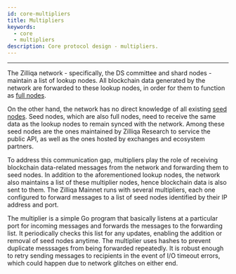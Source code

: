 ```yaml
---
id: core-multipliers
title: Multipliers
keywords:
  - core
  - multipliers
description: Core protocol design - multipliers.
---
```


---

The Zilliqa network - specifically, the DS committee and shard nodes - maintain
a list of lookup nodes. All blockchain data generated by the network are
forwarded to these lookup nodes, in order for them to function as
[full nodes](basics/zilliqa-architecture/basics-zil-nodes).

On the other hand, the network has no direct knowledge of all existing
[seed nodes](basics/zilliqa-architecture/basics-zil-nodes). Seed nodes, which are
also full nodes, need to receive the same data as the lookup nodes to remain
synced with the network. Among these seed nodes are the ones maintained by
Zilliqa Research to service the public API, as well as the ones hosted by
exchanges and ecosystem partners.

To address this communication gap, multipliers play the role of receiving
blockchain data-related messages from the network and forwarding them to seed
nodes. In addition to the aforementioned lookup nodes, the network also
maintains a list of these multiplier nodes, hence blockchain data is also sent
to them. The Zilliqa Mainnet runs with several multipliers, each one configured
to forward messages to a list of seed nodes identified by their IP address and
port.

The multiplier is a simple Go program that basically listens at a particular
port for incoming messages and forwards the messages to the forwarding list. It
periodically checks this list for any updates, enabling the addition or removal
of seed nodes anytime. The multiplier uses hashes to prevent duplicate messsages
from being forwarded repeatedly. It is robust enough to retry sending messages
to recipients in the event of I/O timeout errors, which could happen due to
network glitches on either end.
